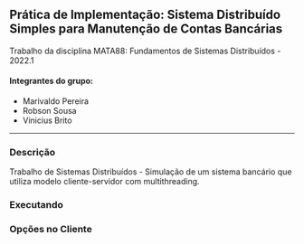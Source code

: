 ## Prática de Implementação: Sistema Distribuído Simples para Manutenção de Contas Bancárias

Trabalho da disciplina MATA88: Fundamentos de Sistemas Distribuídos - 2022.1

#### Integrantes do grupo:
* Marivaldo Pereira
* Robson Sousa
* Vinicius Brito

___
### Descrição
Trabalho de Sistemas Distribuídos - Simulação de um sistema bancário que utiliza modelo cliente-servidor com multithreading.

### Executando
  
### Opções no Cliente
